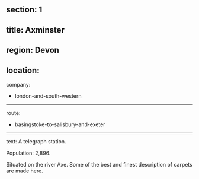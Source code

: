 ﻿section: 1
----
title: Axminster
----
region: Devon
----
location: 
----
company:
- london-and-south-western
----
route:
- basingstoke-to-salisbury-and-exeter
----
text: A telegraph station.

Population: 2,896.

Situated on the river Axe. Some of the best and finest description of carpets are made here.
